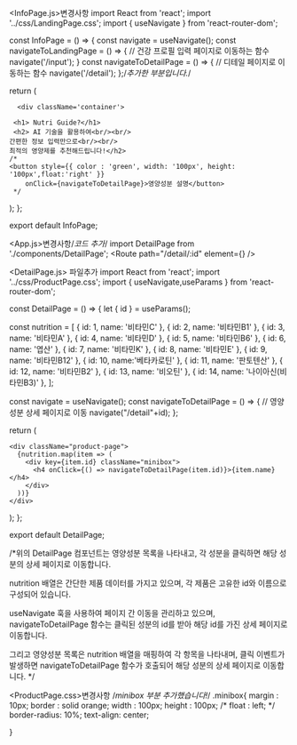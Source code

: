 <InfoPage.js>변경사항
import React from 'react';
import '../css/LandingPage.css';
import { useNavigate } from 'react-router-dom';


const InfoPage = () => {
      const navigate = useNavigate();
      const navigateToLandingPage = () => {
          // 건강 프로필 입력 페이지로 이동하는 함수
          navigate('/input');
}
const navigateToDetailPage = () => {
  // 디테일 페이지로 이동하는 함수
  navigate('/detail');
};/*추가한 부분입니다.*/

  return (
    <div className="landing-page">
     
      <div className='container'>
        
     <h1> Nutri Guide?</h1>
     <h2> AI 기술을 활용하여<br/><br/>
    간편한 정보 입력만으로<br/><br/>
    최적의 영양제를 추천해드립니다!</h2>
    /*
    <button style={{ color : 'green', width: '100px', height: '100px',float:'right' }}
        onClick={navigateToDetailPage}>영양성분 설명</button>
     */
  </div>
</div>
  );
};

export default InfoPage;







<App.js>변경사항/*코드 추가*/
import DetailPage from './components/DetailPage';
<Route path="/detail/:id" element={<DetailPage nutrition={nutrition} />} />




<DetailPage.js> 파일추가
import React from 'react';
import '../css/ProductPage.css';
import { useNavigate,useParams } from 'react-router-dom';

const DetailPage = () => {
  let { id } = useParams();
  
  const nutrition = [
    { id: 1, name: '비타민C' },
    { id: 2, name: '비타민B1' },
    { id: 3, name: '비타민A' },
    { id: 4, name: '비타민D' },
    { id: 5, name: '비타민B6' },
    { id: 6, name: '엽산' },
    { id: 7, name: '비타민K' },
    { id: 8, name: '비타민E' },
    { id: 9, name: '비타민B12' },
    { id: 10, name:'베타카로틴' },
    { id: 11, name: '판토텐산' },
    { id: 12, name: '비타민B2' },
    { id: 13, name: '비오틴' },
    { id: 14, name: '나이아신(비타민B3)' },
  ];
  
  const navigate = useNavigate();
  const navigateToDetailPage = () => {
    // 영양성분 상세 페이지로 이동
    navigate("/detail"+id);
  };

  return (
    
    <div className="product-page">
      {nutrition.map(item => (
        <div key={item.id} className="minibox">
          <h4 onClick={() => navigateToDetailPage(item.id)}>{item.name}</h4>
        </div>
      ))}
    </div>
  );
};

export default DetailPage;

/*위의 DetailPage 컴포넌트는 영양성분 목록을 나타내고, 
각 성분을 클릭하면 해당 성분의 상세 페이지로 이동합니다.

nutrition 배열은 간단한 제품 데이터를 가지고 있으며, 
각 제품은 고유한 id와 이름으로 구성되어 있습니다.

useNavigate 훅을 사용하여 페이지 간 이동을 관리하고 있으며, 
navigateToDetailPage 함수는 클릭된 성분의 id를 받아 
해당 id를 가진 상세 페이지로 이동합니다.

그리고 영양성분 목록은 nutrition 배열을 매핑하여 각 항목을 나타내며, 
클릭 이벤트가 발생하면 navigateToDetailPage 함수가 호출되어 
해당 성분의 상세 페이지로 이동합니다. */




<ProductPage.css>변경사항  /*minibox 부분 추가했습니다!*/
  .minibox{
    margin : 10px;
    border : solid orange;
    width : 100px;
    height : 100px;
    /* float : left; */
    border-radius: 10%;
    text-align: center;
    
  }



